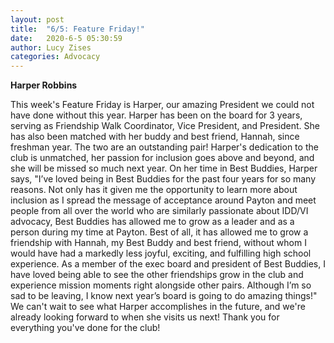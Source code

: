 ```yaml
---
layout: post
title:  "6/5: Feature Friday!"
date:   2020-6-5 05:30:59
author: Lucy Zises
categories: Advocacy
---
```


**Harper Robbins**

This week's Feature Friday is Harper, our amazing President we could not have done without this year. Harper has been on the board for 3 years, serving as Friendship Walk Coordinator, Vice President, and President. She has also been matched with her buddy and best friend, Hannah, since freshman year. The two are an outstanding pair! Harper's dedication to the club is unmatched, her passion for inclusion goes above and beyond, and she will be missed so much next year. On her time in Best Buddies, Harper says, "I’ve loved being in Best Buddies for the past four years for so many reasons. Not only has it given me the opportunity to learn more about inclusion as I spread the message of acceptance around Payton and meet people from all over the world who are similarly passionate about IDD/VI advocacy, Best Buddies has allowed me to grow as a leader and as a person during my time at Payton. Best of all, it has allowed me to grow a friendship with Hannah, my Best Buddy and best friend, without whom I would have had a markedly less joyful, exciting, and fulfilling high school experience. As a member of the exec board and president of Best Buddies, I have loved being able to see the other friendships grow in the club and experience mission moments right alongside other pairs. Although I’m so sad to be leaving, I know next year’s board is going to do amazing things!" We can't wait to see what Harper accomplishes in the future, and we're already looking forward to when she visits us next! Thank you for everything you've done for the club!
